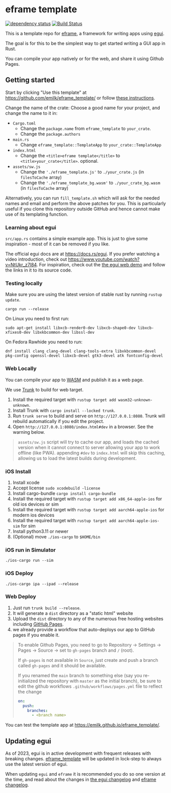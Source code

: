# eframe template

[![dependency status](https://deps.rs/repo/github/emilk/eframe_template/status.svg)](https://deps.rs/repo/github/emilk/eframe_template)
[![Build Status](https://github.com/emilk/eframe_template/workflows/CI/badge.svg)](https://github.com/emilk/eframe_template/actions?workflow=CI)

This is a template repo for [eframe](https://github.com/emilk/egui/tree/master/crates/eframe), a framework for writing apps using [egui](https://github.com/emilk/egui/).

The goal is for this to be the simplest way to get started writing a GUI app in Rust.

You can compile your app natively or for the web, and share it using Github Pages.

## Getting started

Start by clicking "Use this template" at https://github.com/emilk/eframe_template/ or follow [these instructions](https://docs.github.com/en/free-pro-team@latest/github/creating-cloning-and-archiving-repositories/creating-a-repository-from-a-template).

Change the name of the crate: Choose a good name for your project, and change the name to it in:
* `Cargo.toml`
    * Change the `package.name` from `eframe_template` to `your_crate`.
    * Change the `package.authors`
* `main.rs`
    * Change `eframe_template::TemplateApp` to `your_crate::TemplateApp`
* `index.html`
    * Change the `<title>eframe template</title>` to `<title>your_crate</title>`. optional.
* `assets/sw.js`
  * Change the `'./eframe_template.js'` to `./your_crate.js` (in `filesToCache` array)
  * Change the `'./eframe_template_bg.wasm'` to `./your_crate_bg.wasm` (in `filesToCache` array)

Alternatively, you can run `fill_template.sh` which will ask for the needed names and email and perform the above patches for you. This is particularly useful if you clone this repository outside GitHub and hence cannot make use of its
templating function.

### Learning about egui

`src/app.rs` contains a simple example app. This is just to give some inspiration - most of it can be removed if you like.

The official egui docs are at <https://docs.rs/egui>. If you prefer watching a video introduction, check out <https://www.youtube.com/watch?v=NtUkr_z7l84>. For inspiration, check out the [the egui web demo](https://emilk.github.io/egui/index.html) and follow the links in it to its source code.

### Testing locally

Make sure you are using the latest version of stable rust by running `rustup update`.

`cargo run --release`

On Linux you need to first run:

`sudo apt-get install libxcb-render0-dev libxcb-shape0-dev libxcb-xfixes0-dev libxkbcommon-dev libssl-dev`

On Fedora Rawhide you need to run:

`dnf install clang clang-devel clang-tools-extra libxkbcommon-devel pkg-config openssl-devel libxcb-devel gtk3-devel atk fontconfig-devel`

### Web Locally

You can compile your app to [WASM](https://en.wikipedia.org/wiki/WebAssembly) and publish it as a web page.

We use [Trunk](https://trunkrs.dev/) to build for web target.
1. Install the required target with `rustup target add wasm32-unknown-unknown`.
2. Install Trunk with `cargo install --locked trunk`.
3. Run `trunk serve` to build and serve on `http://127.0.0.1:8080`. Trunk will rebuild automatically if you edit the project.
4. Open `http://127.0.0.1:8080/index.html#dev` in a browser. See the warning below.

> `assets/sw.js` script will try to cache our app, and loads the cached version when it cannot connect to server allowing your app to work offline (like PWA).
> appending `#dev` to `index.html` will skip this caching, allowing us to load the latest builds during development.

### iOS Install
1. Install xcode
2. Accept license `sudo xcodebuild -license`
3. Install cargo-bundle `cargo install cargo-bundle`
4. Install the required target with `rustup target add x86_64-apple-ios` for old ios devices or sim
5. Install the required target with `rustup target add aarch64-apple-ios` for modern ios devices
6. Install the required target with `rustup target add aarch64-apple-ios-sim` for sim
7. Install python3.11 or newer
8. (Optional) move `./ios-cargo` to `$HOME/bin`


### iOS run in Simulator
`./ios-cargo run --sim`

### iOS Deploy
`./ios-cargo ipa --ipad --release`

### Web Deploy
1. Just run `trunk build --release`.
2. It will generate a `dist` directory as a "static html" website
3. Upload the `dist` directory to any of the numerous free hosting websites including [GitHub Pages](https://docs.github.com/en/free-pro-team@latest/github/working-with-github-pages/configuring-a-publishing-source-for-your-github-pages-site).
4. we already provide a workflow that auto-deploys our app to GitHub pages if you enable it.
> To enable Github Pages, you need to go to Repository -> Settings -> Pages -> Source -> set to `gh-pages` branch and `/` (root).
>
> If `gh-pages` is not available in `Source`, just create and push a branch called `gh-pages` and it should be available.
>
> If you renamed the `main` branch to something else (say you re-initialized the repository with `master` as the initial branch), be sure to edit the github workflows `.github/workflows/pages.yml` file to reflect the change
> ```yml
> on:
>   push:
>     branches:
>       - <branch name>
> ```

You can test the template app at <https://emilk.github.io/eframe_template/>.

## Updating egui

As of 2023, egui is in active development with frequent releases with breaking changes. [eframe_template](https://github.com/emilk/eframe_template/) will be updated in lock-step to always use the latest version of egui.

When updating `egui` and `eframe` it is recommended you do so one version at the time, and read about the changes in [the egui changelog](https://github.com/emilk/egui/blob/master/CHANGELOG.md) and [eframe changelog](https://github.com/emilk/egui/blob/master/crates/eframe/CHANGELOG.md).
